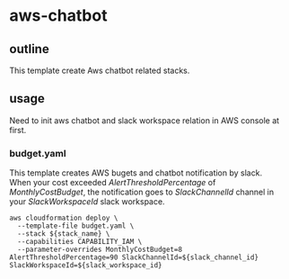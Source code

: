 # aws-chatbot
## outline
This template create Aws chatbot related stacks.

## usage
Need to init aws chatbot and slack workspace relation in AWS console at first.

### budget.yaml
This template creates AWS bugets and chatbot notification by slack.  
When your cost exceeded *AlertThresholdPercentage* of *MonthlyCostBudget*, the notification goes to *SlackChannelId* channel in your *SlackWorkspaceId* slack workspace.

```
aws cloudformation deploy \
  --template-file budget.yaml \
  --stack ${stack_name} \
  --capabilities CAPABILITY_IAM \
  --parameter-overrides MonthlyCostBudget=8 AlertThresholdPercentage=90 SlackChannelId=${slack_channel_id} SlackWorkspaceId=${slack_workspace_id}
```